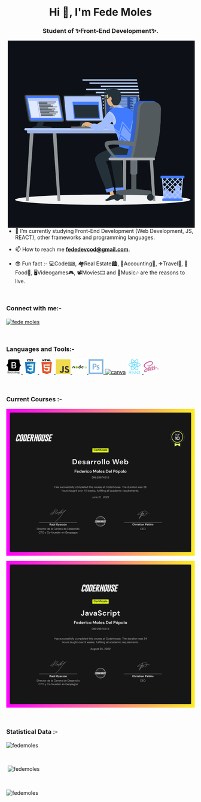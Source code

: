 <h1 align="center">Hi 👋, I'm Fede Moles</h1>
<h3 align="center">Student of ✨Front-End Development✨.</h3>

<p><img align="right" src="https://github.com/fedemoles/fedemoles/blob/main/animation_500_kxa883sd.gif" alt="fedemoles" border-radius: "10px" /></p>

<br>

- 🌱 I’m currently studying Front-End Development (Web Development, JS, REACT), other frameworks and programming languages.

- 📫 How to reach me **fededevcod@gmail.com**.

- 😎 Fun fact :- 💻Code⌨, 🏘Real Estate🏙, 💼Accounting👔, ✈Travel🧳, 🍝Food🥘, 🖥Videogames🎮, 📽Movies🎞 and 🎵Music🎶 are the reasons to live.

<br>

<h3 align="left">Connect with me:-</h3>
<p align="left">
  <a href="https://www.linkedin.com/in/angel-federico-moles-del-pópolo" target="_blank"><img align="center"
      src="https://raw.githubusercontent.com/rahuldkjain/github-profile-readme-generator/master/src/images/icons/Social/linked-in-alt.svg"
      alt="fede moles" height="30" width="40" /></a>
</p>

<br>

<h3 align="left">Languages and Tools:-</h3>
<p align="left"> <a href="https://getbootstrap.com" target="_blank" rel="noreferrer">
    <img src="https://raw.githubusercontent.com/devicons/devicon/master/icons/bootstrap/bootstrap-plain-wordmark.svg"
      alt="bootstrap" width="40" height="40" /> </a> <a href="https://www.w3schools.com/css/" target="_blank"
    rel="noreferrer"><img src="https://raw.githubusercontent.com/devicons/devicon/master/icons/css3/css3-original-wordmark.svg" alt="css3"
      width="40" height="40" /> </a>
  <a href="https://www.w3.org/html/" target="_blank" rel="noreferrer"> <img
      src="https://raw.githubusercontent.com/devicons/devicon/master/icons/html5/html5-original-wordmark.svg"
      alt="html5" width="40" height="40" /> </a>  <a href="https://www.javascript.com/" target="_blank"
    rel="noreferrer"> <img
      src="https://raw.githubusercontent.com/devicons/devicon/master/icons/javascript/javascript-original.svg"
      alt="javascript" width="40" height="40" /> </a>  <a href="https://nodejs.org" target="_blank" rel="noreferrer"> <img
      src="https://raw.githubusercontent.com/devicons/devicon/master/icons/nodejs/nodejs-original-wordmark.svg"
      alt="nodejs" width="40" height="40" /> </a>  <a href="https://www.photoshop.com/en" target="_blank"
    rel="noreferrer"> <img
      src="https://raw.githubusercontent.com/devicons/devicon/master/icons/photoshop/photoshop-line.svg" alt="photoshop"
      width="40" height="40" /> <a href="https://www.canva.com" target="_blank"
    rel="noreferrer"> <img
      src="https://cdn.jsdelivr.net/gh/devicons/devicon/icons/canva/canva-original.svg" alt="canva"
      width="40" height="40" /></a>  <a href="https://reactjs.org/" target="_blank" rel="noreferrer"> <img
      src="https://raw.githubusercontent.com/devicons/devicon/master/icons/react/react-original-wordmark.svg"
      alt="react" width="40" height="40" /> </a> <a href="https://sass-lang.com" target="_blank" rel="noreferrer"> <img
      src="https://raw.githubusercontent.com/devicons/devicon/master/icons/sass/sass-original.svg" alt="sass" width="40"
      height="40" /> </a> </p>

<br>

<h3>Current Courses :-</h3>
<p><img align="center"
    src="https://github.com/fedemoles/fedemoles/blob/main/62b8dc842132110024a0d29.png"
    alt="fedemoles" 
    bg_color=#808080/></p>
    
<p><img align="center"
    src="https://github.com/fedemoles/fedemoles/blob/main/631a6ff2d660430019df387f.png"
    alt="fedemoles" 
    bg_color=#808080/></p>
    
<br>

<h3>Statistical Data :-</h3>
<p><img align="center"
    src="https://github-readme-stats.vercel.app/api/top-langs?username=fedemoles&show_icons=true&locale=en&bg_color=0d1117&text_color=ffffff&layout=compact"
    alt="fedemoles" 
    bg_color=#808080/></p>

<br>

<p>&nbsp;<img align="center" src="https://github-readme-stats.vercel.app/api?username=fedemoles&show_icons=true&locale=en&bg_color=0d1117&text_color=ffffff&repo=convoychat"
    alt="fedemoles" /></p>

<br>

<p><img align="center" src="https://github-readme-streak-stats.herokuapp.com/?user=fedemoles&theme=dark&background=0d1117&date_format=M%20j%5B%2C%20Y%5D" alt="fedemoles" /></p>

<br>

<!-- <br>
<h3>Trophies :-</h3>
<p align="left"> <a href="https://github.com/ryo-ma/github-profile-trophy"><img
      src="https://github-profile-trophy.vercel.app/?username=adam-pw&bg_color=0d1117&text_color=ffffff" alt="adam-pw" /></a> </p> -->

<!---
[fedemoles](https://github.com/fedemoles)
--->

<!---
fedemoles/fedemoles is a ✨ special ✨ repository because its `README.md` (this file) appears on your GitHub profile.
You can click the Preview link to take a look at your changes.
--->
